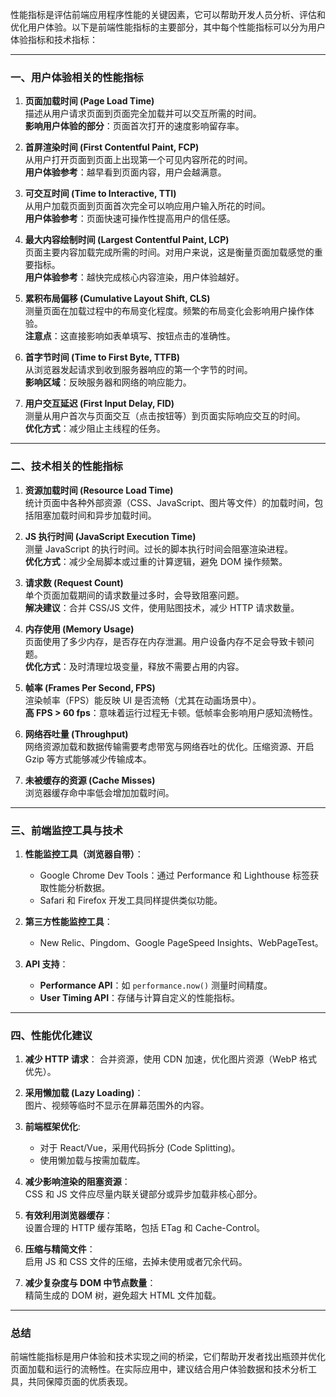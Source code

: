 性能指标是评估前端应用程序性能的关键因素，它可以帮助开发人员分析、评估和优化用户体验。以下是前端性能指标的主要部分，其中每个性能指标可以分为用户体验指标和技术指标：

---

### 一、用户体验相关的性能指标

1. **页面加载时间 (Page Load Time)**  
   描述从用户请求页面到页面完全加载并可以交互所需的时间。  
   **影响用户体验的部分**：页面首次打开的速度影响留存率。  

2. **首屏渲染时间 (First Contentful Paint, FCP)**  
   从用户打开页面到页面上出现第一个可见内容所花的时间。  
   **用户体验参考**：越早看到页面内容，用户会越满意。  

3. **可交互时间 (Time to Interactive, TTI)**  
   从用户加载页面到页面首次完全可以响应用户输入所花的时间。  
   **用户体验参考**：页面快速可操作性提高用户的信任感。  

4. **最大内容绘制时间 (Largest Contentful Paint, LCP)**  
   页面主要内容加载完成所需的时间。对用户来说，这是衡量页面加载感觉的重要指标。  
   **用户体验参考**：越快完成核心内容渲染，用户体验越好。  

5. **累积布局偏移 (Cumulative Layout Shift, CLS)**  
   测量页面在加载过程中的布局变化程度。频繁的布局变化会影响用户操作体验。  
   **注意点**：这直接影响如表单填写、按钮点击的准确性。  

6. **首字节时间 (Time to First Byte, TTFB)**  
   从浏览器发起请求到收到服务器响应的第一个字节的时间。  
   **影响区域**：反映服务器和网络的响应能力。  

7. **用户交互延迟 (First Input Delay, FID)**  
   测量从用户首次与页面交互（点击按钮等）到页面实际响应交互的时间。  
   **优化方式**：减少阻止主线程的任务。  

---

### 二、技术相关的性能指标

1. **资源加载时间 (Resource Load Time)**  
   统计页面中各种外部资源（CSS、JavaScript、图片等文件）的加载时间，包括阻塞加载时间和异步加载时间。

2. **JS 执行时间 (JavaScript Execution Time)**  
   测量 JavaScript 的执行时间。过长的脚本执行时间会阻塞渲染进程。  
   **优化方式**：减少全局脚本或过重的计算逻辑，避免 DOM 操作频繁。

3. **请求数 (Request Count)**  
   单个页面加载期间的请求数量过多时，会导致阻塞问题。  
   **解决建议**：合并 CSS/JS 文件，使用贴图技术，减少 HTTP 请求数量。

4. **内存使用 (Memory Usage)**  
   页面使用了多少内存，是否存在内存泄漏。用户设备内存不足会导致卡顿问题。  
   **优化方式**：及时清理垃圾变量，释放不需要占用的内容。

5. **帧率 (Frames Per Second, FPS)**  
   渲染帧率（FPS）能反映 UI 是否流畅（尤其在动画场景中）。  
   **高 FPS > 60 fps**：意味着运行过程无卡顿。低帧率会影响用户感知流畅性。  

6. **网络吞吐量 (Throughput)**  
   网络资源加载和数据传输需要考虑带宽与网络吞吐的优化。压缩资源、开启 Gzip 等方式能够减少传输成本。

7. **未被缓存的资源 (Cache Misses)**  
   浏览器缓存命中率低会增加加载时间。  

---

### 三、前端监控工具与技术

1. **性能监控工具（浏览器自带）**：
   - Google Chrome Dev Tools：通过 Performance 和 Lighthouse 标签获取性能分析数据。
   - Safari 和 Firefox 开发工具同样提供类似功能。

2. **第三方性能监控工具**：
   - New Relic、Pingdom、Google PageSpeed Insights、WebPageTest。 

3. **API 支持**：
   - **Performance API**：如 `performance.now()` 测量时间精度。
   - **User Timing API**：存储与计算自定义的性能指标。

---

### 四、性能优化建议

1. **减少 HTTP 请求**：
   合并资源，使用 CDN 加速，优化图片资源（WebP 格式优先）。

2. **采用懒加载 (Lazy Loading)**：  
   图片、视频等临时不显示在屏幕范围外的内容。

3. **前端框架优化**:  
   - 对于 React/Vue，采用代码拆分 (Code Splitting)。  
   - 使用懒加载与按需加载库。  

4. **减少影响渲染的阻塞资源**：  
   CSS 和 JS 文件应尽量内联关键部分或异步加载非核心部分。  

5. **有效利用浏览器缓存**：  
   设置合理的 HTTP 缓存策略，包括 ETag 和 Cache-Control。

6. **压缩与精简文件**：  
   启用 JS 和 CSS 文件的压缩，去掉未使用或者冗余代码。

7. **减少复杂度与 DOM 中节点数量**：  
   精简生成的 DOM 树，避免超大 HTML 文件加载。  

---

### 总结
前端性能指标是用户体验和技术实现之间的桥梁，它们帮助开发者找出瓶颈并优化页面加载和运行的流畅性。在实际应用中，建议结合用户体验数据和技术分析工具，共同保障页面的优质表现。
